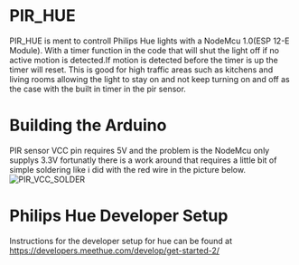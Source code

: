 
# PIR_HUE
PIR_HUE is ment to controll Philips Hue lights with a NodeMcu 1.0(ESP 12-E Module). With a timer function in the code that will shut the light off if no active motion is detected.If motion is detected before the timer is up the timer will reset. This is good for high traffic areas such as kitchens and living rooms allowing the light to stay on and not keep turning on and off as the case with the built in timer in the pir sensor.

# Building the Arduino 
PIR sensor VCC pin requires 5V and the problem is the NodeMcu only supplys 3.3V fortunatly there is a work around that requires a little bit of simple soldering like i did with the red wire in the picture below.  
![PIR_VCC_SOLDER](https://user-images.githubusercontent.com/79550376/111706638-0129ab00-8819-11eb-8715-08fe75e3cec2.jpg)

# Philips Hue Developer Setup
Instructions for the developer setup for hue can be found at https://developers.meethue.com/develop/get-started-2/
